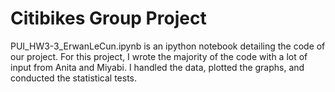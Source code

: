 # Citibikes Group Project
PUI_HW3-3_ErwanLeCun.ipynb is an ipython notebook detailing the code of our project.
For this project, I wrote the majority of the code with a lot of input from Anita and Miyabi. 
I handled the data, plotted the graphs, and conducted the statistical tests. 

